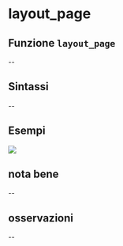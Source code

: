 # layout\_page

## Funzione `layout_page`

--

## Sintassi

--

## Esempi

![](https://github.com/pigreco/HfcQGIS/tree/852bbb62a0d5b7739914d4de0ea5b1ebbb5d81d1/img/variabili/layout_page/layout_page1.png)

## nota bene

--

## osservazioni

--

